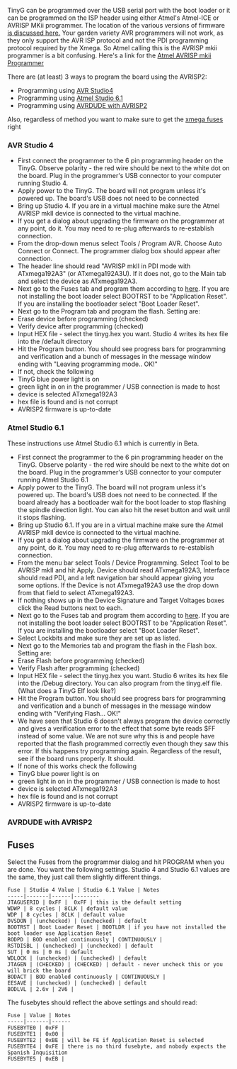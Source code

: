 TinyG can be programmed over the USB serial port with the boot loader or it can be programmed on the ISP header using either Atmel's Atmel-ICE or AVRISP MKii programmer. The location of the various versions of firmware [is discussed here.](https://github.com/synthetos/TinyG/wiki/firmware) Your garden variety AVR programmers will not work, as they only support the AVR ISP protocol and not the PDI programming protocol required by the Xmega. So Atmel calling this is the AVRISP mkii programmer is a bit confusing. Here's a link for the [Atmel AVRISP mkii Programmer](http://www.mouser.com/ProductDetail/Atmel/ATAVRISP2/?qs=sGAEpiMZZMv256HIxPBQcA8%252bsNH3cLLR)

There are (at least) 3 ways to program the board using the AVRISP2:
* Programming using [AVR Studio4](https://github.com/synthetos/TinyG/wiki/Programming-TinyG-with-the-Atmel-AVRISP-Mkii-Programmer#avr-studio-4)
* Programming using [Atmel Studio 6.1](https://github.com/synthetos/TinyG/wiki/Programming-TinyG-with-an-External-Programmer#atmel-studio-61)
* Programming using [AVRDUDE with AVRISP2](https://github.com/synthetos/TinyG/wiki/Programming-TinyG-with-the-Atmel-AVRISP-Mkii-Programmer#avrdude-with-avrisp2)

Also, regardless of method you want to make sure to get the [xmega fuses](https://github.com/synthetos/TinyG/wiki/Programming-TinyG-with-the-Atmel-AVRISP-Mkii-Programmer#fuses) right

### AVR Studio 4
* First connect the programmer to the 6 pin programming header on the TinyG. Observe polarity - the red wire should be next to the white dot on the board. Plug in the programmer's USB connector to your computer running Studio 4.
* Apply power to the TinyG. The board will not program unless it's powered up. The board's USB does not need to be connected
* Bring up Studio 4. If you are in a virtual machine make sure the Atmel AVRISP mkII device is connected to the virtual machine.
* If you get a dialog about upgrading the firmware on the programmer at any point, do it. You may need to re-plug afterwards to re-establish connection.
* From the drop-down menus select Tools / Program AVR. Choose Auto Connect or Connect. The programmer dialog box should appear after connection. 
* The header line should read "AVRISP mkII in PDI mode with ATxmega192A3" (or ATxmega192A3U). If it does not, go to the Main tab and select the device as ATxmega192A3.
* Next go to the Fuses tab and program them according to [here](https://github.com/synthetos/TinyG/wiki/Programming-TinyG-with-the-Atmel-AVRISP-Mkii-Programmer#fuses). If you are not installing the boot loader select BOOTRST to be "Application Reset". If you are installing the bootloader select "Boot Loader Reset".
* Next go to the Program tab and program the flash. Setting are:
 * Erase device before programming (checked)
 * Verify device after programming (checked)
 * Input HEX file - select the tinyg.hex you want. Studio 4 writes its hex file into the /default directory
* Hit the Program button. You should see progress bars for programming and verification and a bunch of messages in the message window ending with "Leaving programming mode.. OK!"
* If not, check the following
 * TinyG blue power light is on
 * green light in on in the programmer / USB connection is made to host
 * device is selected ATxmega192A3
 * hex file is found and is not corrupt
 * AVRISP2 firmware is up-to-date


### Atmel Studio 6.1
These instructions use Atmel Studio 6.1 which is currently in Beta. 
* First connect the programmer to the 6 pin programming header on the TinyG. Observe polarity - the red wire should be next to the white dot on the board. Plug in the programmer's USB connector to your computer running Atmel Studio 6.1
* Apply power to the TinyG. The board will not program unless it's powered up. The board's USB does not need to be connected. If the board already has a bootloader wait for the boot loader to stop flashing the spindle direction light. You can also hit the reset button and wait until it stops flashing.
* Bring up Studio 6.1. If you are in a virtual machine make sure the Atmel AVRISP mkII device is connected to the virtual machine.
* If you get a dialog about upgrading the firmware on the programmer at any point, do it. You may need to re-plug afterwards to re-establish connection.
* From the menu bar select Tools / Device Programming. Select Tool to be AVRISP mkII and hit Apply. Device should read ATxmega192A3, Interface should read PDI, and a left navigation bar should appear giving you some options. If the Device is not ATxmega192A3 use the drop down from that field to select ATxmega192A3.
 * If nothing shows up in the Device Signature and Target Voltages boxes click the Read buttons next to each. 
* Next go to the Fuses tab and program them according to [here](https://github.com/synthetos/TinyG/wiki/Programming-TinyG-with-the-Atmel-AVRISP-Mkii-Programmer#fuses). If you are not installing the boot loader select BOOTRST to be "Application Reset". If you are installing the bootloader select "Boot Loader Reset".
 * Select Lockbits and make sure they are set up as listed. 
* Next go to the Memories tab and program the flash in the Flash box. Setting are:
 * Erase Flash before programming (checked)
 * Verify Flash after programming (checked)
 * Input HEX file - select the tinyg.hex you want. Studio 6 writes its hex file into the /Debug directory. You can also program from the tinyg.elf file. (What does a TinyG Elf look like?)
* Hit the Program button. You should see progress bars for programming and verification and a bunch of messages in the message window ending with "Verifying Flash... OK!"
 * We have seen that Studio 6 doesn't always program the device correctly and gives a verification error to the effect that some byte reads $FF instead of some value. We are not sure why this is and people have reported that the flash programmed correctly even though they saw this error. If this happens try programming again. Regardless of the result, see if the board runs properly. It should.
* If none of this works check the following
 * TinyG blue power light is on
 * green light in on in the programmer / USB connection is made to host
 * device is selected ATxmega192A3
 * hex file is found and is not corrupt
 * AVRISP2 firmware is up-to-date


### AVRDUDE with AVRISP2

## Fuses 
Select the Fuses from the programmer dialog and hit PROGRAM when you are done. You want the following settings. Studio 4 and Studio 6.1 values are the same, they just call them slightly different things.

	Fuse | Studio 4 Value | Studio 6.1 Value | Notes
	-----|-------|------|--------
	JTAGUSERID | 0xFF |  0xFF | this is the default setting
	WDWP | 8 cycles | 8CLK | default value 
	WDP | 8 cycles | 8CLK | default value 
	DVSDON | (unchecked) | (unchecked) | default
	BOOTRST | Boot Loader Reset | BOOTLDR | if you have not installed the boot loader use Application Reset 
	BODPD | BOD enabled continuously | CONTINUOUSLY | 
	RSTDISBL | (unchecked) | (unchecked) | default
	SUT | 0 ms | 0 ms | default
	WDLOCK | (unchecked) | (unchecked) | default
	JTAGEN | (CHECKED) | (CHECKED) | default - never uncheck this or you will brick the board
	BODACT | BOD enabled continuously | CONTINUOUSLY | 
	EESAVE | (unchecked) | (unchecked) | default
	BODLVL | 2.6v | 2V6 | 

The fusebytes should reflect the above settings and should read:

	Fuse | Value | Notes
	-----|-------|------
	FUSEBYTE0 | 0xFF |
	FUSEBYTE1 | 0x00 |
	FUSEBYTE2 | 0xBE | will be FE if Application Reset is selected 
	FUSEBYTE4 | 0xFE | there is no third fusebyte, and nobody expects the Spanish Inquisition
	FUSEBYTE5 | 0xEB |